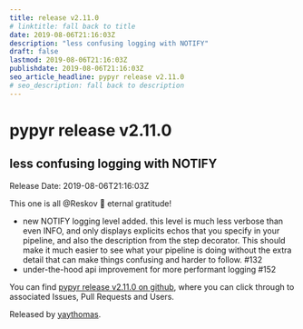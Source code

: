 ```yaml
---
title: release v2.11.0
# linktitle: fall back to title
date: 2019-08-06T21:16:03Z
description: "less confusing logging with NOTIFY"
draft: false
lastmod: 2019-08-06T21:16:03Z
publishdate: 2019-08-06T21:16:03Z
seo_article_headline: pypyr release v2.11.0
# seo_description: fall back to description
---
```

# pypyr release v2.11.0
## less confusing logging with NOTIFY
Release Date: 2019-08-06T21:16:03Z

This one is all @Reskov 🎉 eternal gratitude!

* new NOTIFY logging level added. this level is much less verbose than even INFO, and only displays explicits echos that you specify in your pipeline, and also the description from the step decorator. This should make it much easier to see what your pipeline is doing without the extra detail that can make things confusing and harder to follow. #132
* under-the-hood api improvement for more performant logging #152



You can find [pypyr release v2.11.0 on github](https://github.com/pypyr/pypyr-cli/releases/tag/v2.11.0), where you can 
click through to associated Issues, Pull Requests and Users.

Released by [yaythomas](https://github.com/yaythomas).

